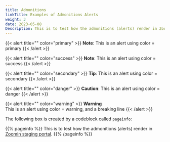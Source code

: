 ```yaml
---
title: Admonitions
linkTitle: Examples of Admonitions Alerts
weight: 3
date: 2023-05-08
Description: This is to test how the admonitions (alerts) render in Zoomin staging portal.
---
```


{{< alert title="" color="primary" >}} **Note**: This is an alert using color = primary {{< /alert >}}

{{< alert title="" color="success" >}} **Note**: This is an alert using color = success {{< /alert >}}

{{< alert title="" color="secondary" >}} **Tip**: This is an alert using color = secondary {{< /alert >}}

{{< alert title="" color="danger" >}} **Caution**: This is an alert using color = danger {{< /alert >}}

{{< alert title="" color="warning" >}} **Warning**<br> This is an alert using color = warning, and a breaking line {{< /alert >}}

The following box is created by a codeblock called `pageinfo`:

{{% pageinfo %}}
This is to test how the admonitions (alerts) render in [Zoomin staging portal](https://axway-staging.zoominsoftware.io/bundle/open-docs-test-project/page/docs/examples/index.html).
{{% /pageinfo %}}
